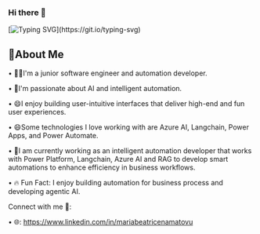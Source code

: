 
### Hi there 👋


[![Typing SVG](https://readme-typing-svg.demolab.com?font=Fira+Code&pause=1000&random=false&width=440&lines=I'm+Maria+Beatrice+;I'm+an+Intelligent-Automation+Developer.;)](https://git.io/typing-svg)

## 🌟About Me
•	🧑‍💻I'm a junior software engineer and automation developer.

•	🌱I'm passionate about AI and intelligent automation. 

•	😄I enjoy building user-intuitive interfaces that deliver high-end and fun user experiences.
 
•	😄Some technologies I love working with are Azure AI, Langchain, Power Apps, and Power Automate. 


•	🔭I am currently working as an intelligent automation developer that works with Power Platform, Langchain, Azure AI and RAG to develop smart automations to enhance efficiency in business workflows.


•	🔥 Fun Fact: I enjoy building automation for business process and developing agentic AI.



Connect with me 🤝:

•	🌐: https://www.linkedin.com/in/mariabeatricenamatovu



<!--
**MariaBeatriceNamatovu/MariaBeatriceNamatovu** is a ✨ _special_ ✨ repository because its `README.md` (this file) appears on your GitHub profile.

Here are some ideas to get you started:

- 🔭 I’m currently working on ...
- 🌱 I’m currently learning ...
- 👯 I’m looking to collaborate on ...
- 🤔 I’m looking for help with ...
- 💬 Ask me about ...
- 📫 How to reach me: ...
- 😄 Pronouns: ...
- ⚡ Fun fact: ...
-->
